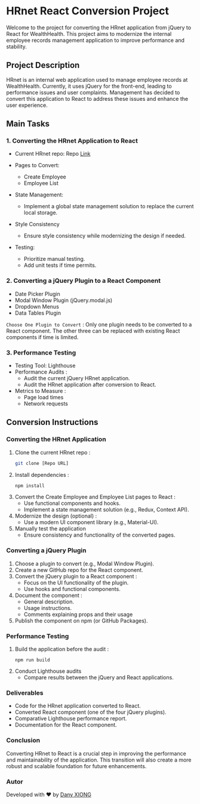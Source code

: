 # HRnet React Conversion Project

Welcome to the project for converting the HRnet application from jQuery to React for WealthHealth. This project aims to modernize the internal employee records management application to improve performance and stability.

## Project Description

HRnet is an internal web application used to manage employee records at WealthHealth. Currently, it uses jQuery for the front-end, leading to performance issues and user complaints. Management has decided to convert this application to React to address these issues and enhance the user experience.

## Main Tasks

### 1. Converting the HRnet Application to React
- Current HRnet repo: Repo [Link](https://github.com/OpenClassrooms-Student-Center/P12_Front-end)


- Pages to Convert:
    - Create Employee
    - Employee List

- State Management:
    - Implement a global state management solution to replace the current local storage.

- Style Consistency
    - Ensure style consistency while modernizing the design if needed.

- Testing:
    - Prioritize manual testing.
    - Add unit tests if time permits.

### 2. Converting a jQuery Plugin to a React Component

- Date Picker Plugin
- Modal Window Plugin (jQuery.modal.js)
- Dropdown Menus
- Data Tables Plugin

``Choose One Plugin to Convert`` : Only one plugin needs to be converted to a React component. The other three can be replaced with existing React components if time is limited.

### 3. Performance Testing
- Testing Tool: Lighthouse
- Performance Audits :
  - Audit the current jQuery HRnet application.
  - Audit the HRnet application after conversion to React.
- Metrics to Measure :
  - Page load times
  - Network requests

## Conversion Instructions

### Converting the HRnet Application

1. Clone the current HRnet repo :
   ```bash
   git clone [Repo URL]
    ```
2. Install dependencies :
   ```bash
   npm install
    ```
3. Convert the Create Employee and Employee List pages to React :
   - Use functional components and hooks.
   - Implement a state management solution (e.g., Redux, Context API).
4. Modernize the design (optional) :
   - Use a modern UI component library (e.g., Material-UI).
5. Manually test the application
   - Ensure consistency and functionality of the converted pages.

### Converting a jQuery Plugin

1. Choose a plugin to convert (e.g., Modal Window Plugin).
2. Create a new GitHub repo for the React component.
3. Convert the jQuery plugin to a React component :
    - Focus on the UI functionality of the plugin.
    - Use hooks and functional components.
4. Document the component :
    - General description.
    - Usage instructions.
    - Comments explaining props and their usage
5. Publish the component on npm (or GitHub Packages).

### Performance Testing

1. Build the application before the audit :
   ```bach
   npm run build
    ```
2. Conduct Lighthouse audits
   - Compare results between the jQuery and React applications.

### Deliverables
- Code for the HRnet application converted to React.
- Converted React component (one of the four jQuery plugins).
- Comparative Lighthouse performance report.
- Documentation for the React component.

### Conclusion
Converting HRnet to React is a crucial step in improving the performance and maintainability of the application. This transition will also create a more robust and scalable foundation for future enhancements.

### Autor

Developed with ❤️ by [Dany XIONG](https://github.com/Ekkylibre)
